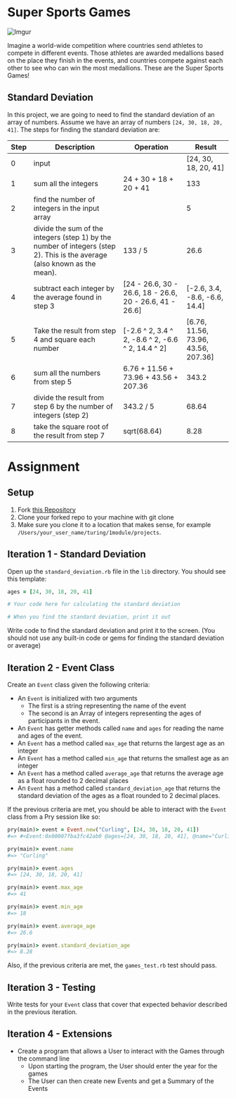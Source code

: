 # Super Sports Games

![Imgur](https://i.imgur.com/wwM9IQe.png)

Imagine a world-wide competition where countries send athletes to compete in different events. Those athletes are awarded medallions based on the place they finish in the events, and countries compete against each other to see who can win the most medallions. These are the Super Sports Games!

## Standard Deviation

In this project, we are going to need to find the standard deviation of an array of numbers. Assume we have an array of numbers `[24, 30, 18, 20, 41]`. The steps for finding the standard deviation are:

Step | Description | Operation | Result
--- | --- | ---- | ---
0 | input | | [24, 30, 18, 20, 41]
1 | sum all the integers | 24 + 30 + 18 + 20 + 41 | 133
2 | find the number of integers in the input array | | 5 |
3 | divide the sum of the integers (step 1) by the number of integers (step 2). This is the average (also known as the mean). | 133 / 5 | 26.6
4 | subtract each integer by the average found in step 3 | [24 - 26.6, 30 - 26.6, 18 - 26.6, 20 - 26.6, 41 - 26.6] | [-2.6, 3.4, -8.6, -6.6, 14.4]
5 | Take the result from step 4 and square each number | [-2.6 ^ 2, 3.4 ^ 2, -8.6 ^ 2, -6.6 ^ 2, 14.4 ^ 2] | [6.76, 11.56, 73.96, 43.56, 207.36]
6 | sum all the numbers from step 5 | 6.76 + 11.56 + 73.96 + 43.56 + 207.36 | 343.2
7 | divide the result from step 6 by the number of integers (step 2) | 343.2 / 5 | 68.64
8 | take the square root of the result from step 7 | sqrt(68.64) | 8.28

# Assignment

## Setup

1. Fork [this Repository](https://github.com/turingschool-examples/super_sports_games)
1. Clone your forked repo to your machine with git clone <ssh key for your repo>
  1. Make sure you clone it to a location that makes sense, for example `/Users/your_user_name/turing/1module/projects`.

## Iteration 1 - Standard Deviation

Open up the `standard_deviation.rb` file in the `lib` directory. You should see this template:

```ruby
ages = [24, 30, 18, 20, 41]

# Your code here for calculating the standard deviation

# When you find the standard deviation, print it out
```

Write code to find the standard deviation and print it to the screen. (You should not use any built-in code or gems for finding the standard deviation or average)

## Iteration 2 - Event Class

Create an `Event` class given the following criteria:

* An `Event` is initialized with two arguments
  * The first is a string representing the name of the event
  * The second is an Array of integers representing the ages of participants in the event.
* An `Event` has getter methods called `name` and `ages` for reading the name and ages of the event.
* An `Event` has a method called `max_age` that returns the largest age as an integer
* An `Event` has a method called `min_age` that returns the smallest age as an integer
* An `Event` has a method called `average_age` that returns the average age as a float rounded to 2 decimal places
* An `Event` has a method called `standard_deviation_age` that returns the standard deviation of the ages as a float rounded to 2 decimal places.

If the previous criteria are met, you should be able to interact with the `Event` class from a Pry session like so:

```ruby
pry(main)> event = Event.new("Curling", [24, 30, 18, 20, 41])
#=> #<Event:0x00007fba3fc42ab0 @ages=[24, 30, 18, 20, 41], @name="Curling">

pry(main)> event.name
#=> "Curling"

pry(main)> event.ages
#=> [24, 30, 18, 20, 41]

pry(main)> event.max_age
#=> 41

pry(main)> event.min_age
#=> 18

pry(main)> event.average_age
#=> 26.6

pry(main)> event.standard_deviation_age
#=> 8.28
```

Also, if the previous criteria are met, the `games_test.rb` test should pass.

## Iteration 3 - Testing

Write tests for your `Event` class that cover that expected behavior described in the previous iteration.

## Iteration 4 - Extensions

* Create a program that allows a User to interact with the Games through the command line
  * Upon starting the program, the User should enter the year for the games
  * The User can then create new Events and get a Summary of the Events
